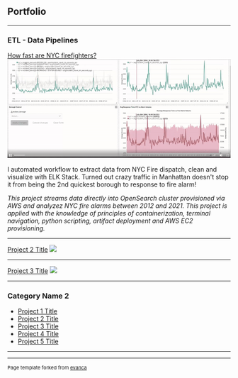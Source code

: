 ## Portfolio

---

### ETL - Data Pipelines

[How fast are NYC firefighters?](/FireDispatch)
<img src="ezgif.com-video-to-gif.gif"/>

I automated workflow to extract data from NYC Fire dispatch, clean and visualize with ELK Stack.
Turned out crazy traffic in Manhattan doesn't stop it from being the 2nd quickest borough to response to fire alarm!

*This project streams data directly into OpenSearch cluster provisioned via AWS and analyzez NYC fire alarms between 2012 and 2021. This project is applied with the knowledge of principles of containerization, terminal navigation, python scripting, artifact deployment and AWS EC2 provisioning.*

---
[Project 2 Title](/pdf/sample_presentation.pdf)
<img src="images/dummy_thumbnail.jpg?raw=true"/>

---
[Project 3 Title](http://example.com/)
<img src="images/dummy_thumbnail.jpg?raw=true"/>

---

### Category Name 2

- [Project 1 Title](http://example.com/)
- [Project 2 Title](http://example.com/)
- [Project 3 Title](http://example.com/)
- [Project 4 Title](http://example.com/)
- [Project 5 Title](http://example.com/)

---




---
<p style="font-size:11px">Page template forked from <a href="https://github.com/evanca/quick-portfolio">evanca</a></p>
<!-- Remove above link if you don't want to attibute -->
